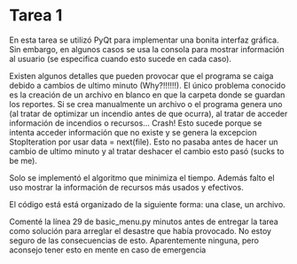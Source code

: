# Tarea 1

En esta tarea se utilizó PyQt para implementar una bonita interfaz gráfica. Sin embargo, en algunos casos se usa la consola para mostrar información al usuario (se especifica cuando esto sucede en cada caso).

Existen algunos detalles que pueden provocar que el programa se caiga debido a cambios de ultimo minuto (Why?!!!!!!). El único problema conocido es la creación de un archivo en blanco en que la carpeta donde se guardan los reportes. Si se crea manualmente un archivo o el programa genera uno (al tratar de optimizar un incendio antes de que ocurra), al tratar de acceder información de incendios o recursos... Crash! Esto sucede porque se intenta acceder información que no existe y se genera la excepcion StopIteration por usar data = next(file). Esto no pasaba antes de hacer un cambio de ultimo minuto y al tratar deshacer el cambio esto pasó (sucks to be me).

Solo se implementó el algoritmo que minimiza el tiempo. Además falto el uso mostrar la información de recursos más usados y efectivos.

El código está está organizado de la siguiente forma: una clase, un archivo.

Comenté la línea 29 de basic_menu.py minutos antes de entregar la tarea como solución para arreglar el desastre que había provocado. No estoy seguro de las consecuencias de esto. Aparentemente ninguna, pero aconsejo tener esto en mente en caso de emergencia

